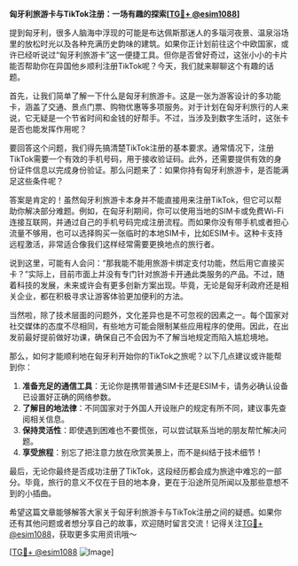 **匈牙利旅游卡与TikTok注册：一场有趣的探索[[TG💪+ @esim1088](https://t.me/s/esim1088)]**

提到匈牙利，很多人脑海中浮现的可能是布达佩斯那迷人的多瑙河夜景、温泉浴场里的放松时光以及各种充满历史韵味的建筑。如果你正计划前往这个中欧国家，或许已经听说过“匈牙利旅游卡”这一便捷工具。但你是否曾好奇过，这张小小的卡片能否帮助你在异国他乡顺利注册TikTok呢？今天，我们就来聊聊这个有趣的话题。

首先，让我们简单了解一下什么是匈牙利旅游卡。这是一张为游客设计的多功能卡，涵盖了交通、景点门票、购物优惠等多项服务。对于计划在匈牙利旅行的人来说，它无疑是一个节省时间和金钱的好帮手。不过，当涉及到数字生活时，这张卡是否也能发挥作用呢？

要回答这个问题，我们得先搞清楚TikTok注册的基本要求。通常情况下，注册TikTok需要一个有效的手机号码，用于接收验证码。此外，还需要提供有效的身份证件信息以完成身份验证。那么问题来了：如果你持有匈牙利旅游卡，是否能满足这些条件呢？

答案是肯定的！虽然匈牙利旅游卡本身并不能直接用来注册TikTok，但它可以帮助你解决部分难题。例如，在匈牙利期间，你可以使用当地的SIM卡或免费Wi-Fi连接互联网，并通过自己的手机号码完成注册流程。而如果你没有带手机或者担心流量不够用，也可以选择购买一张临时的本地SIM卡，比如ESIM卡。这种卡支持远程激活，非常适合像我们这样经常需要更换地点的旅行者。

说到这里，可能有人会问：“那我能不能用旅游卡绑定支付功能，然后用它直接买卡？”实际上，目前市面上并没有专门针对旅游卡开通此类服务的产品。不过，随着科技的发展，未来或许会有更多创新方案出现。毕竟，无论是匈牙利政府还是相关企业，都在积极寻求让游客体验更加便利的方法。

当然啦，除了技术层面的问题外，文化差异也是不可忽视的因素之一。每个国家对社交媒体的态度不尽相同，有些地方可能会限制某些应用程序的使用。因此，在出发前最好提前做好功课，确保自己不会因为不了解当地规定而陷入尴尬境地。

那么，如何才能顺利地在匈牙利开始你的TikTok之旅呢？以下几点建议或许能帮到你：

1. **准备充足的通信工具**：无论你是携带普通SIM卡还是ESIM卡，请务必确认设备已设置好正确的网络参数。
2. **了解目的地法律**：不同国家对于外国人开设账户的规定有所不同，建议事先查阅相关信息。
3. **保持灵活性**：即使遇到困难也不要慌张，可以尝试联系当地的朋友帮忙解决问题。
4. **享受旅程**：别忘了把注意力放在欣赏美景上，而不是纠结于技术细节！

最后，无论你最终是否成功注册了TikTok，这段经历都会成为旅途中难忘的一部分。毕竟，旅行的意义不仅在于目的地本身，更在于沿途所见所闻以及那些意想不到的小插曲。

希望这篇文章能够解答大家关于匈牙利旅游卡与TikTok注册之间的疑惑。如果你还有其他问题或者想分享自己的故事，欢迎随时留言交流！记得关注[TG💪+ @esim1088](https://t.me/s/esim1088)，获取更多实用资讯哦～

[[TG💪+ @esim1088](https://t.me/s/esim1088) ![Image](https://i.postimg.cc/4NQfJmqS/Snipaste-2025-05-13-00-14-12.png)]